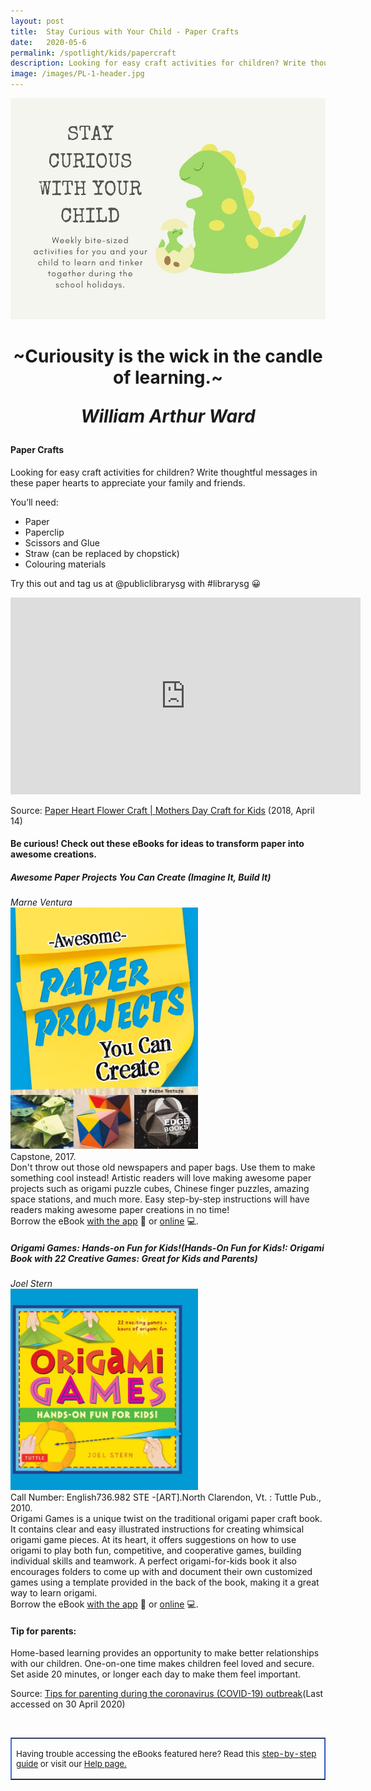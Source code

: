 ```yaml
---
layout: post
title:  Stay Curious with Your Child - Paper Crafts
date:   2020-05-6
permalink: /spotlight/kids/papercraft
description: Looking for easy craft activities for children? Write thoughtful messages in these paper hearts to appreciate your family and friends. 
image: /images/PL-1-header.jpg
---
```

<img src="/images/PL-1-header.jpg">
<h1 style="text-align:center">~Curiousity is the wick in the candle of learning.~<p><i>William Arthur Ward</i></p></h1>
<h4>Paper Crafts</h4>
<p>Looking for easy craft activities for children? Write thoughtful messages in these paper hearts to appreciate your family and friends.</p>
<p>You&rsquo;ll need:</p>
<ul>
<li>Paper</li>
<li>Paperclip</li>
<li>Scissors and Glue</li>
<li>Straw (can be replaced by chopstick)</li>
<li>Colouring materials</li>
</ul>
<p>Try this out and tag us at @publiclibrarysg with #librarysg 😀</p>
<div class="bp-youtube"><iframe src="https://www.youtube.com/embed/D4XSlCCXyvU" width="560" height="315" frameborder="0" allowfullscreen="allowfullscreen"></iframe></div><p>Source: <a href="https://www.youtube.com/watch?v=D4XSlCCXyvU&amp;feature=youtu.be" target="_blank" rel="noopener">Paper Heart Flower Craft | Mothers Day Craft for Kids</a> (2018, April 14)
<h4>Be curious! Check out these eBooks for ideas to transform paper into awesome creations.</h4>
<p><h5>Awesome Paper Projects You Can Create (Imagine It, Build It)</h5></p>
<i>Marne Ventura</i><br/>
<a href="https://nlb.overdrive.com/media/B2220018-13D4-4EAF-A71E-EE36AAB00D3B"><img src="/images/PL-1-paper1.jpg" style="width:300px; text-align:left;"></a><br/>
Capstone, 2017.<br/> Don't throw out those old newspapers and paper bags. Use them to make something cool instead! Artistic readers will love making awesome paper projects such as origami puzzle cubes, Chinese finger puzzles, amazing space stations, and much more. Easy step-by-step instructions will have readers making awesome paper creations in no time!<br/> 
Borrow the eBook <a href="https://nlb.overdrive.com/media/B2220018-13D4-4EAF-A71E-EE36AAB00D3B">with the app</a> 📱 or <a href="https://nlb.overdrive.com/media/B2220018-13D4-4EAF-A71E-EE36AAB00D3B">online</a> 💻.
<p><h5>Origami Games: Hands-on Fun for Kids!(Hands-On Fun for Kids!: Origami Book with 22 Creative Games: Great for Kids and Parents)</h5></p>
<i>Joel Stern</i><br/>
<a href="https://nlb.overdrive.com/media/%7B7457F25D-2830-4EC5-9547-CB1986379739%7D"><img src="/images/PL-1-paper2.jpg" style="width:300px; text-align:left;"></a><br/>
Call Number: English736.982 STE -[ART].North Clarendon, Vt. : Tuttle Pub., 2010.<br/> 
Origami Games is a unique twist on the traditional origami paper craft book. It contains clear and easy illustrated instructions for creating whimsical origami game pieces. At its heart, it offers suggestions on how to use origami to play both fun, competitive, and cooperative games, building individual skills and teamwork. A perfect origami-for-kids book it also encourages folders to come up with and document their own customized games using a template provided in the back of the book, making it a great way to learn origami. <br/> 
Borrow the eBook <a href="https://nlb.overdrive.com/media/%7B7457F25D-2830-4EC5-9547-CB1986379739%7D">with the app</a> 📱 or <a href="https://nlb.overdrive.com/media/%7B7457F25D-2830-4EC5-9547-CB1986379739%7D">online</a> 💻.
<h4>Tip for parents:</h4>
<p>Home-based learning provides an opportunity to make better relationships with our children. One-on-one time makes children feel loved and secure. Set aside 20 minutes, or longer each day to make them feel important.</p>
<p>Source: <a href="https://www.unicef.org/coronavirus/covid-19-parenting-tips#3e" target="_blank">Tips for parenting during the coronavirus (COVID-19) outbreak</a>(Last accessed on 30 April 2020)</p><br/>
<table style="border-color: #4372d6;" border="1px" cellspacing="0" cellpadding="0">
<tbody>
<tr>
<td>
<p style="font-size: 10pt;">Having trouble accessing the eBooks featured here? Read this <a href="/images/UsingNLB'sresourcepackage_guide_20200204.pdf" target="blank">step-by-step guide</a> or visit our <a href="/get-started-with/libby/">Help page.</a></p>
</td>
</tr>
</tbody>
</table>

